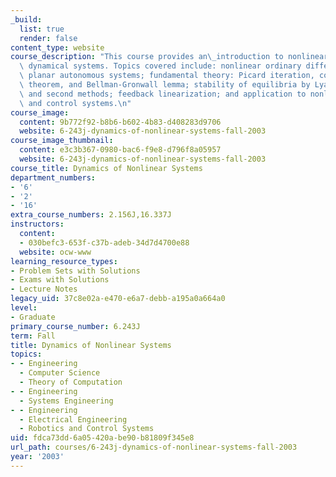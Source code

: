 ```yaml
---
_build:
  list: true
  render: false
content_type: website
course_description: "This course provides an\_introduction to nonlinear deterministic\
  \ dynamical systems. Topics covered include: nonlinear ordinary differential equations;\
  \ planar autonomous systems; fundamental theory: Picard iteration, contraction mapping\
  \ theorem, and Bellman-Gronwall lemma; stability of equilibria by Lyapunov's first\
  \ and second methods; feedback linearization; and application to nonlinear circuits\
  \ and control systems.\n"
course_image:
  content: 9b772f92-b8b6-b602-4b83-d408283d9706
  website: 6-243j-dynamics-of-nonlinear-systems-fall-2003
course_image_thumbnail:
  content: e3c3b367-0980-bac6-f9e8-d796f8a05957
  website: 6-243j-dynamics-of-nonlinear-systems-fall-2003
course_title: Dynamics of Nonlinear Systems
department_numbers:
- '6'
- '2'
- '16'
extra_course_numbers: 2.156J,16.337J
instructors:
  content:
  - 030befc3-653f-c37b-adeb-34d7d4700e88
  website: ocw-www
learning_resource_types:
- Problem Sets with Solutions
- Exams with Solutions
- Lecture Notes
legacy_uid: 37c8e02a-e470-e6a7-debb-a195a0a664a0
level:
- Graduate
primary_course_number: 6.243J
term: Fall
title: Dynamics of Nonlinear Systems
topics:
- - Engineering
  - Computer Science
  - Theory of Computation
- - Engineering
  - Systems Engineering
- - Engineering
  - Electrical Engineering
  - Robotics and Control Systems
uid: fdca73dd-6a05-420a-be90-b81809f345e8
url_path: courses/6-243j-dynamics-of-nonlinear-systems-fall-2003
year: '2003'
---
```

